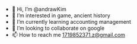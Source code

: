 - 👋 Hi, I’m @andrawKim
- 👀 I’m interested in game, ancient history
- 🌱 I’m currently learning accounting management
- 💞️ I’m looking to collaborate on google
- 📫 How to reach me 1719852371.z@gmail.com

<!---
andrawKim/andrawKim is a ✨ special ✨ repository because its `README.md` (this file) appears on your GitHub profile.
You can click the Preview link to take a look at your changes.
--->
